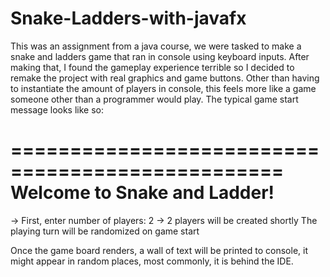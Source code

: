 # Snake-Ladders-with-javafx
This was an assignment from a java course, we were tasked to make a snake and ladders game that ran in 
console using keyboard inputs. After making that, I found the gameplay experience terrible so I decided
to remake the project with real graphics and game buttons. Other than having to instantiate the amount of 
players in console, this feels more like a game someone other than a programmer would play.
The typical game start message looks like so:


=================================================
           Welcome to Snake and Ladder!
=================================================


-> First, enter number of players:
2
-> 2 players will be created shortly
The playing turn will be randomized on game start

Once the game board renders, a wall of text will be printed to console, it might appear in random places, most commonly, it is behind the IDE.

